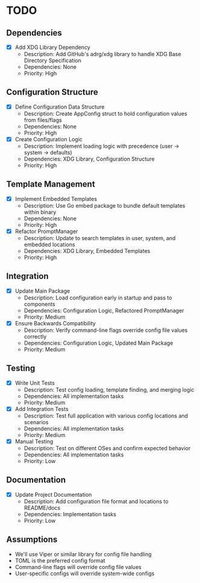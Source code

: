 # TODO

## Dependencies
- [x] Add XDG Library Dependency
  - Description: Add GitHub's adrg/xdg library to handle XDG Base Directory Specification
  - Dependencies: None
  - Priority: High

## Configuration Structure
- [x] Define Configuration Data Structure
  - Description: Create AppConfig struct to hold configuration values from files/flags
  - Dependencies: None
  - Priority: High
- [x] Create Configuration Logic
  - Description: Implement loading logic with precedence (user → system → defaults)
  - Dependencies: XDG Library, Configuration Structure
  - Priority: High

## Template Management
- [x] Implement Embedded Templates
  - Description: Use Go embed package to bundle default templates within binary
  - Dependencies: None
  - Priority: High
- [x] Refactor PromptManager
  - Description: Update to search templates in user, system, and embedded locations
  - Dependencies: XDG Library, Embedded Templates
  - Priority: High

## Integration
- [x] Update Main Package
  - Description: Load configuration early in startup and pass to components
  - Dependencies: Configuration Logic, Refactored PromptManager
  - Priority: Medium
- [x] Ensure Backwards Compatibility
  - Description: Verify command-line flags override config file values correctly
  - Dependencies: Configuration Logic, Updated Main Package
  - Priority: Medium

## Testing
- [x] Write Unit Tests
  - Description: Test config loading, template finding, and merging logic
  - Dependencies: All implementation tasks
  - Priority: Medium
- [x] Add Integration Tests
  - Description: Test full application with various config locations and scenarios
  - Dependencies: All implementation tasks
  - Priority: Medium
- [x] Manual Testing
  - Description: Test on different OSes and confirm expected behavior
  - Dependencies: All implementation tasks
  - Priority: Low

## Documentation
- [x] Update Project Documentation
  - Description: Add configuration file format and locations to README/docs
  - Dependencies: Implementation tasks
  - Priority: Low

## Assumptions
- We'll use Viper or similar library for config file handling
- TOML is the preferred config format
- Command-line flags will override config file values
- User-specific configs will override system-wide configs
